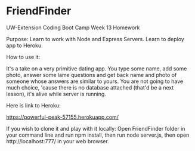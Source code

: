 # FriendFinder
UW-Extension Coding Boot Camp Week 13 Homework

Purpose: Learn to work with Node and Express Servers. Learn to deploy app to Heroku.

How to use it:

It's a take on a very primitive dating app. You type some name, add some photo, answer some lame questions and get back name and photo of someone whose answers are similar to yours. You are not going to have much choice, 'cause there is no database attached (that'd be a next lesson), it's alive while server is running.


Here is link to Heroku: 

https://powerful-peak-57155.herokuapp.com/

If you wish to clone it and play with it locally: Open FriendFinder folder in your command line and run npm install, then run node server.js, then open http://localhost:777/ in your web browser.